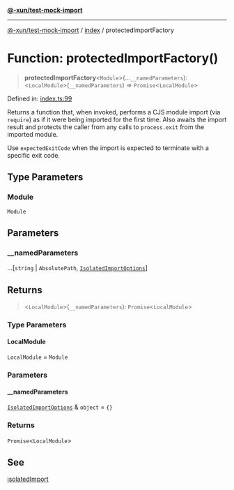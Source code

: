 [**@-xun/test-mock-import**](../../README.md)

***

[@-xun/test-mock-import](../../README.md) / [index](../README.md) / protectedImportFactory

# Function: protectedImportFactory()

> **protectedImportFactory**\<`Module`\>(...`__namedParameters`): \<`LocalModule`\>(`__namedParameters`) => `Promise`\<`LocalModule`\>

Defined in: [index.ts:99](https://github.com/Xunnamius/test-utils/blob/f4a59566b9602bdd57cd611af8799bea4c468777/packages/test-mock-import/src/index.ts#L99)

Returns a function that, when invoked, performs a CJS module import (via
`require`) as if it were being imported for the first time. Also awaits the
import result and protects the caller from any calls to `process.exit` from
the imported module.

Use `expectedExitCode` when the import is expected to terminate with a
specific exit code.

## Type Parameters

### Module

`Module`

## Parameters

### \_\_namedParameters

...\[`string` \| `AbsolutePath`, [`IsolatedImportOptions`](../type-aliases/IsolatedImportOptions.md)\]

## Returns

> \<`LocalModule`\>(`__namedParameters`): `Promise`\<`LocalModule`\>

### Type Parameters

#### LocalModule

`LocalModule` = `Module`

### Parameters

#### \_\_namedParameters

[`IsolatedImportOptions`](../type-aliases/IsolatedImportOptions.md) & `object` = `{}`

### Returns

`Promise`\<`LocalModule`\>

## See

[isolatedImport](isolatedImport.md)
